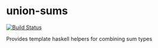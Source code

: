 # union-sums
[![Build Status](https://travis-ci.org/concert/union-sums.svg?branch=master)](
    https://travis-ci.org/concert/union-sums)

Provides template haskell helpers for combining sum types
